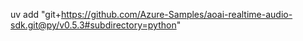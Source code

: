 

uv add "git+https://github.com/Azure-Samples/aoai-realtime-audio-sdk.git@py/v0.5.3#subdirectory=python"